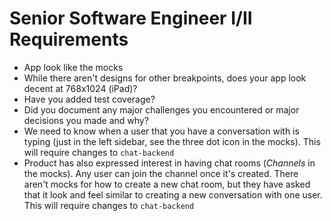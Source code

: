 # Senior Software Engineer I/II Requirements

- App look like the mocks
- While there aren't designs for other breakpoints, does your app look decent at 768x1024 (iPad)?
- Have you added test coverage?
- Did you document any major challenges you encountered or major decisions you made and why?
- We need to know when a user that you have a conversation with is typing (just in the left sidebar, see the three dot icon in the mocks). This will require changes to `chat-backend`
- Product has also expressed interest in having chat rooms (_Channels_ in the mocks). Any user can join the channel once it's created. There aren't mocks for how to create a new chat room, but they have asked that it look and feel similar to creating a new conversation with one user. This will require changes to `chat-backend`
